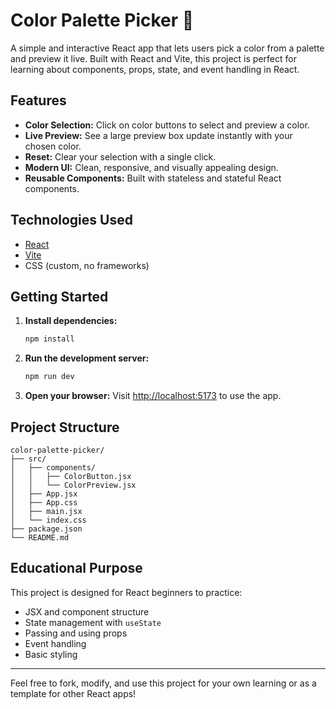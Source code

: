# Color Palette Picker 🎨

A simple and interactive React app that lets users pick a color from a palette and preview it live. Built with React and Vite, this project is perfect for learning about components, props, state, and event handling in React.

## Features
- **Color Selection:** Click on color buttons to select and preview a color.
- **Live Preview:** See a large preview box update instantly with your chosen color.
- **Reset:** Clear your selection with a single click.
- **Modern UI:** Clean, responsive, and visually appealing design.
- **Reusable Components:** Built with stateless and stateful React components.

## Technologies Used
- [React](https://react.dev/)
- [Vite](https://vitejs.dev/)
- CSS (custom, no frameworks)

## Getting Started

1. **Install dependencies:**
   ```bash
   npm install
   ```
2. **Run the development server:**
   ```bash
   npm run dev
   ```
3. **Open your browser:**
   Visit [http://localhost:5173](http://localhost:5173) to use the app.

## Project Structure
```
color-palette-picker/
├── src/
│   ├── components/
│   │   ├── ColorButton.jsx
│   │   └── ColorPreview.jsx
│   ├── App.jsx
│   ├── App.css
│   ├── main.jsx
│   └── index.css
├── package.json
└── README.md
```

## Educational Purpose
This project is designed for React beginners to practice:
- JSX and component structure
- State management with `useState`
- Passing and using props
- Event handling
- Basic styling

---

Feel free to fork, modify, and use this project for your own learning or as a template for other React apps!

